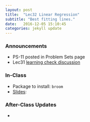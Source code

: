 ```yaml
---
layout: post
title:  "Lec32 Linear Regression"
subtitle: "Best fitting lines."
date:   2016-12-05 15:10:45
categories: jekyll update
---
```




### Announcements

* PS-11 posted in Problem Sets page
* Lec31 <a href = "{{ site.baseurl }}/assets/LC/standard_errors_IV.html" target = "_blank">learning check discussion</a>



### In-Class

* Package to install: `broom`
* <a href = "{{ site.baseurl }}/assets/4-Regression/linear_regression.html" target = "_blank">Slides</a>: 


### After-Class Updates

* 
